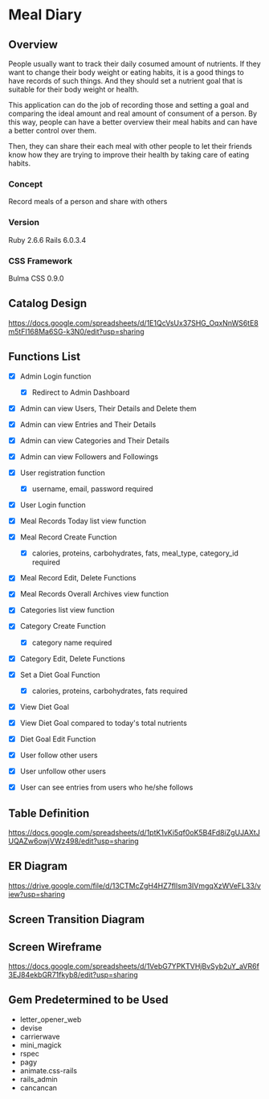 # Meal Diary

## Overview

People usually want to track their daily cosumed amount of nutrients. If they want to change their body weight or eating habits, it is a good things to have records of such things. And they should set a nutrient goal that is suitable for their body weight or health.

This application can do the job of recording those and setting a goal and comparing the ideal amount and real amount of consument of a person. By this way, people can have a better overview their meal habits and can have a better control over them.

Then, they can share their each meal with other people to let their friends know how they are trying to improve their health by taking care of eating habits.

### Concept

Record meals of a person and share with others

### Version

Ruby 2.6.6 Rails 6.0.3.4

### CSS Framework

Bulma CSS 0.9.0

## Catalog Design

https://docs.google.com/spreadsheets/d/1E1QcVsUx37SHG_OqxNnWS6tE8m5tFI168Ma6SG-k3N0/edit?usp=sharing

## Functions List

- [x] Admin Login function
  - [x] Redirect to Admin Dashboard
- [x] Admin can view Users, Their Details and Delete them
- [x] Admin can view Entries and Their Details
- [x] Admin can view Categories and Their Details
- [x] Admin can view Followers and Followings

- [x] User registration function
  - [x] username, email, password required
- [x] User Login function

- [x] Meal Records Today list view function
- [x] Meal Record Create Function
  - [x] calories, proteins, carbohydrates, fats, meal_type, category_id required
- [x] Meal Record Edit, Delete Functions
- [x] Meal Records Overall Archives view function

- [x] Categories list view function
- [x] Category Create Function
  - [x] category name required
- [x] Category Edit, Delete Functions

- [x] Set a Diet Goal Function
  - [x] calories, proteins, carbohydrates, fats required
- [x] View Diet Goal
- [x] View Diet Goal compared to today's total nutrients
- [x] Diet Goal Edit Function

- [x] User follow other users
- [x] User unfollow other users
- [x] User can see entries from users who he/she follows

## Table Definition

https://docs.google.com/spreadsheets/d/1ptK1vKi5qf0oK5B4Fd8iZgUJAXtJUQAZw6owjVWz498/edit?usp=sharing

## ER Diagram

https://drive.google.com/file/d/13CTMcZgH4HZ7flIsm3IVmgqXzWVeFL33/view?usp=sharing

## Screen Transition Diagram



## Screen Wireframe

https://docs.google.com/spreadsheets/d/1VebG7YPKTVHjBvSyb2uY_aVR6f3EJ84ekbGR71fkyb8/edit?usp=sharing

## Gem Predetermined to be Used

- letter_opener_web
- devise
- carrierwave
- mini_magick
- rspec
- pagy
- animate.css-rails
- rails_admin
- cancancan